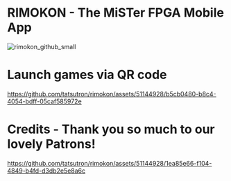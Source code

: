 # RIMOKON - The MiSTer FPGA Mobile App

![rimokon_github_small](https://github.com/tatsutron/rimokon/assets/51144928/c01a827a-e2b1-46f7-8d1f-263d90eb21a4)

# Launch games via QR code

https://github.com/tatsutron/rimokon/assets/51144928/b5cb0480-b8c4-4054-bdff-05caf585972e

# Credits - Thank you so much to our lovely Patrons!

https://github.com/tatsutron/rimokon/assets/51144928/1ea85e66-f104-4849-b4fd-d3db2e5e8a6c
